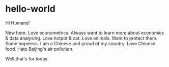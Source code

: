 # hello-world
Hi Humans!

New here. Love econometrics. Always want to learn more about economics & data analysing.
Love hotpot & cat. Love animals. Want to protect them. Some hopeless.
I am a Chinese and proud of my country. Love Chinese food.
Hate Beijing's air pollution. 


Well,that's for today.
